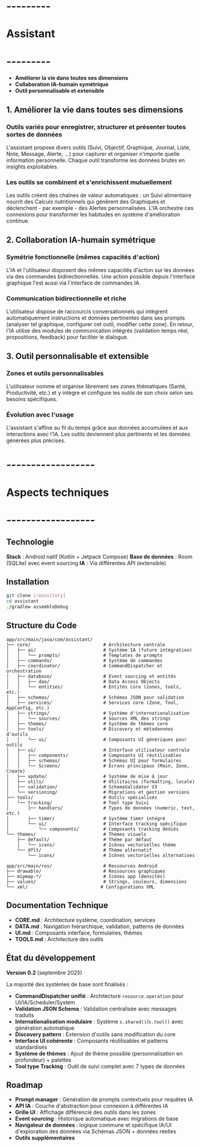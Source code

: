 # --------- #
# Assistant #
# --------- #

- **Améliorer la vie dans toutes ses dimensions**
- **Collaboration IA-humain symétrique** 
- **Outil personnalisable et extensible**

## 1. Améliorer la vie dans toutes ses dimensions

### Outils variés pour enregistrer, structurer et présenter toutes sortes de données
L'assistant propose divers outils (Suivi, Objectif, Graphique, Journal, Liste, Note, Message, Alerte, ...) pour capturer et organiser n'importe quelle information personnelle. Chaque outil transforme les données brutes en insights exploitables.

### Les outils se combinent et s'enrichissent mutuellement
Les outils créent des chaînes de valeur automatiques : un Suivi alimentaire nourrit des Calculs nutritionnels qui génèrent des Graphiques et déclenchent - par exemple - des Alertes personnalisées. L'IA orchestre ces connexions pour transformer les habitudes en système d'amélioration continue.


## 2. Collaboration IA-humain symétrique

### Symétrie fonctionnelle (mêmes capacités d'action)
L'IA et l'utilisateur disposent des mêmes capacités d'action sur les données via des commandes bidirectionnelles. Une action possible depuis l'interface graphique l'est aussi via l'interface de commandes IA.

### Communication bidirectionnelle et riche
L'utilisateur dispose de raccourcis conversationnels qui intègrent automatiquement instructions et données pertinentes dans ses prompts (analyser tel graphique, configurer cet outil, modifier cette zone). En retour, l'IA utilise des modules de communication intégrés (validation temps réel, propositions, feedback) pour faciliter le dialogue.


## 3. Outil personnalisable et extensible

### Zones et outils personnalisables
L'utilisateur nomme et organise librement ses zones thématiques (Santé, Productivité, etc.) et y intègre et configure les outils de son choix selon ses besoins spécifiques.

### Évolution avec l'usage
L'assistant s'affine au fil du temps grâce aux données accumulées et aux interactions avec l'IA. Les outils deviennent plus pertinents et les données générées plus précises.


# ------------------ #
# Aspects techniques #
# ------------------ #

## Technologie

**Stack** : Android natif (Kotlin + Jetpack Compose)
**Base de données** : Room (SQLite) avec event sourcing
**IA** : Via différentes API (extensible)


## Installation

```bash
git clone [repository]
cd assistant
./gradlew assembleDebug
```

## Structure du Code

```
app/src/main/java/com/assistant/
├── core/                           # Architecture centrale
│   ├── ai/                         # Système IA (future intégration)
│   │   └── prompts/                # Templates de prompts
│   ├── commands/                   # Système de commandes
│   ├── coordinator/                # CommandDispatcher et orchestration
│   ├── database/                   # Event sourcing et entités
│   │   ├── dao/                    # Data Access Objects  
│   │   └── entities/               # Entités core (zones, tools, etc.)
│   ├── schemas/                    # Schémas JSON pour validation
│   ├── services/                   # Services core (Zone, Tool, AppConfig, etc.)
│   ├── strings/                    # Système d'internationalisation
│   │   └── sources/                # Sources XML des strings
│   ├── themes/                     # Système de thèmes core
│   ├── tools/                      # Discovery et métadonnées d'outils
│   │   └── ui/                     # Composants UI génériques pour outils
│   ├── ui/                         # Interface utilisateur centrale
│   │   ├── components/             # Composants UI réutilisables
│   │   ├── schemas/                # Schémas UI pour formulaires
│   │   └── Screens/                # Écrans principaux (Main, Zone, Create)
│   ├── update/                     # Système de mise à jour
│   ├── utils/                      # Utilitaires (formatting, locale)
│   ├── validation/                 # SchemaValidator V3
│   └── versioning/                 # Migrations et gestion versions
├── tools/                          # Outils spécialisés
│   └── tracking/                   # Tool type Suivi
│       ├── handlers/               # Types de données (numeric, text, etc.)
│       ├── timer/                  # Système timer intégré
│       └── ui/                     # Interface tracking spécifique
│           └── components/         # Composants tracking dédiés
└── themes/                         # Thèmes visuels
    ├── default/                    # Thème par défaut
    │   └── icons/                  # Icônes vectorielles thème
    └── dflt/                       # Thème alternatif
        └── icons/                  # Icônes vectorielles alternatives

app/src/main/res/                   # Ressources Android
├── drawable/                       # Ressources graphiques
├── mipmap-*/                       # Icônes app (densités)
├── values/                         # Strings, couleurs, dimensions
└── xml/                           # Configurations XML
```


## Documentation Technique

- **CORE.md** : Architecture système, coordination, services
- **DATA.md** : Navigation hiérarchique, validation, patterns de données
- **UI.md** : Composants interface, formulaires, thèmes
- **TOOLS.md** : Architecture des outils


## État du développement

**Version 0.2** (septembre 2025)

La majorité des systèmes de base sont finalisés :

- **CommandDispatcher unifié** : Architecture `resource.operation` pour UI/IA/Scheduler/System
- **Validation JSON Schema** : Validation centralisée avec messages traduits
- **Internationalisation modulaire** : Système `s.shared()`/`s.tool()` avec génération automatique
- **Discovery pattern** : Extension d'outils sans modification du core
- **Interface UI cohérente** : Composants réutilisables et patterns standardisés
- **Système de thèmes** : Ajout de thème possible (personnalisation en profondeur) + palettes
- **Tool type Tracking** : Outil de suivi complet avec 7 types de données

## Roadmap

- **Prompt manager** : Génération de prompts contextuels pour requêtes IA
- **API IA** : Couche d'abstraction pour connexion à différentes IA
- **Grille UI** : Affichage différencié des outils dans les zones
- **Event sourcing** : Historique automatique avec migrations de base
- **Navigateur de données** : logique commune et spécifique IA/UI d'exploration des données via Schémas JSON + données réelles
- **Outils supplémentaires**




